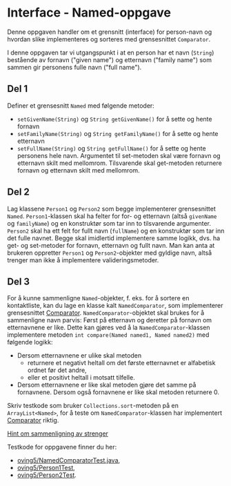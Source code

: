 # Interface - Named-oppgave

Denne oppgaven handler om et grensnitt (interface) for person-navn og hvordan slike implementeres og sorteres med grensesnittet `Comparator`.

I denne oppgaven tar vi utgangspunkt i at en person har et navn (`String`) bestående av fornavn ("given name") og etternavn ("family name") som sammen gir personens fulle navn ("full name").

## Del 1

Definer et grensesnitt `Named` med følgende metoder:

- `setGivenName(String)` og `String getGivenName()` for å sette og hente fornavn
- `setFamilyName(String)` og `String getFamilyName()` for å sette og hente etternavn
- `setFullName(String)` og `String getFullName()` for å sette og hente personens hele navn. Argumentet til set-metoden skal være fornavn og etternavn skilt med mellomrom. Tilsvarende skal get-metoden returnere fornavn og etternavn skilt med mellomrom.

## Del 2

Lag klassene `Person1` og `Person2` som begge implementerer grensesnittet `Named`. `Person1`-klassen skal ha felter for for- og etternavn (altså `givenName` og `familyName`) og en konstruktør som tar inn to tilsvarende argumenter. `Person2` skal ha ett felt for fullt navn (`fullName`) og en konstruktør som tar inn det fulle navnet. Begge skal imidlertid implementere samme logikk, dvs. ha get- og set-metoder for fornavn, etternavn og fullt navn. Man kan anta at brukeren oppretter `Person1` og `Person2`-objekter med gyldige navn, altså trenger man ikke å implementere valideringsmetoder.

## Del 3

For å kunne sammenligne `Named`-objekter, f. eks. for å sortere en kontaktliste, kan du lage en klasse kalt `NamedComparator`, som implementerer grensesnittet [Comparator](https://www.ntnu.no/wiki/display/tdt4100/Sortering+med+Comparable+og+Comparator). `NamedComparator`-objektet skal brukes for å sammenligne navn parvis: Først på etternavn og deretter på fornavn om etternavnene er like. Dette kan gjøres ved å la `NamedComparator`-klassen implementere metoden `int compare(Named named1, Named named2)` med følgende logikk:

- Dersom etternavnene er ulike skal metoden
    - returnere et negativt heltall om det første etternavnet er alfabetisk ordnet før det andre,
    - eller et positivt heltall i motsatt tilfelle.
- Dersom etternavnene er like skal metoden gjøre det samme på fornavnene. Dersom også fornavnene er like skal metoden returnere 0.

Skriv testkode som bruker `Collections.sort`-metoden på en `ArrayList<Named>`, for å teste om `NamedComparator`-klassen har implementert [Comparator](https://www.ntnu.no/wiki/display/tdt4100/Sortering+med+Comparable+og+Comparator) riktig.

[Hint om sammenligning av strenger](https://docs.oracle.com/en/java/javase/17/docs/api/java.base/java/lang/String.html#compareTo(java.lang.String))


Testkode for oppgavene finner du her:
- [oving5/NamedComparatorTest.java](../../src/test/java/oving5/NamedComparatorTest.java),
- [oving5/Person1Test](../../src/test/java/oving5/Person1Test.java),
- [oving5/Person2Test](../../src/test/java/oving5/Person2Test.java).
